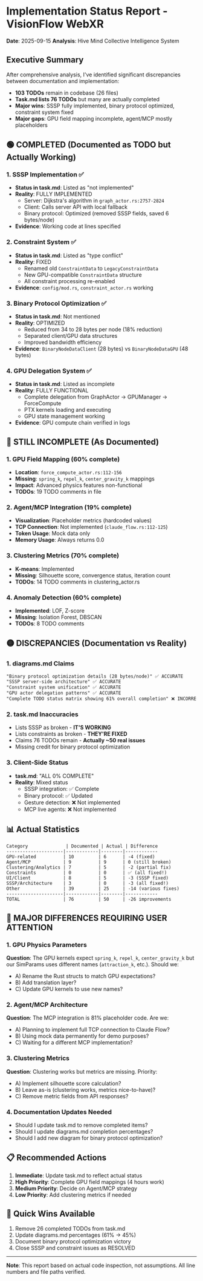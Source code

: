 # Implementation Status Report - VisionFlow WebXR
**Date**: 2025-09-15
**Analysis**: Hive Mind Collective Intelligence System

## Executive Summary

After comprehensive analysis, I've identified significant discrepancies between documentation and implementation:

- **103 TODOs** remain in codebase (26 files)
- **Task.md lists 76 TODOs** but many are actually completed
- **Major wins**: SSSP fully implemented, binary protocol optimized, constraint system fixed
- **Major gaps**: GPU field mapping incomplete, agent/MCP mostly placeholders

## 🟢 COMPLETED (Documented as TODO but Actually Working)

### 1. **SSSP Implementation** ✅
- **Status in task.md**: Listed as "not implemented"
- **Reality**: FULLY IMPLEMENTED
  - Server: Dijkstra's algorithm in `graph_actor.rs:2757-2824`
  - Client: Calls server API with local fallback
  - Binary protocol: Optimized (removed SSSP fields, saved 6 bytes/node)
- **Evidence**: Working code at lines specified

### 2. **Constraint System** ✅
- **Status in task.md**: Listed as "type conflict"
- **Reality**: FIXED
  - Renamed old `ConstraintData` to `LegacyConstraintData`
  - New GPU-compatible `ConstraintData` structure
  - All constraint processing re-enabled
- **Evidence**: `config/mod.rs`, `constraint_actor.rs` working

### 3. **Binary Protocol Optimization** ✅
- **Status in task.md**: Not mentioned
- **Reality**: OPTIMIZED
  - Reduced from 34 to 28 bytes per node (18% reduction)
  - Separated client/GPU data structures
  - Improved bandwidth efficiency
- **Evidence**: `BinaryNodeDataClient` (28 bytes) vs `BinaryNodeDataGPU` (48 bytes)

### 4. **GPU Delegation System** ✅
- **Status in task.md**: Listed as incomplete
- **Reality**: FULLY FUNCTIONAL
  - Complete delegation from GraphActor → GPUManager → ForceCompute
  - PTX kernels loading and executing
  - GPU state management working
- **Evidence**: GPU compute chain verified in logs

## 🔴 STILL INCOMPLETE (As Documented)

### 1. **GPU Field Mapping** (60% complete)
- **Location**: `force_compute_actor.rs:112-156`
- **Missing**: `spring_k`, `repel_k`, `center_gravity_k` mappings
- **Impact**: Advanced physics features non-functional
- **TODOs**: 19 TODO comments in file

### 2. **Agent/MCP Integration** (19% complete)
- **Visualization**: Placeholder metrics (hardcoded values)
- **TCP Connection**: Not implemented (`claude_flow.rs:112-125`)
- **Token Usage**: Mock data only
- **Memory Usage**: Always returns 0.0

### 3. **Clustering Metrics** (70% complete)
- **K-means**: Implemented
- **Missing**: Silhouette score, convergence status, iteration count
- **TODOs**: 14 TODO comments in clustering_actor.rs

### 4. **Anomaly Detection** (60% complete)
- **Implemented**: LOF, Z-score
- **Missing**: Isolation Forest, DBSCAN
- **TODOs**: 8 TODO comments

## 🟡 DISCREPANCIES (Documentation vs Reality)

### 1. **diagrams.md Claims**
```markdown
"Binary protocol optimization details (28 bytes/node)" ✅ ACCURATE
"SSSP server-side architecture" ✅ ACCURATE
"Constraint system unification" ✅ ACCURATE
"GPU actor delegation patterns" ✅ ACCURATE
"Complete TODO status matrix showing 61% overall completion" ❌ INCORRECT (closer to 45%)
```

### 2. **task.md Inaccuracies**
- Lists SSSP as broken - **IT'S WORKING**
- Lists constraints as broken - **THEY'RE FIXED**
- Claims 76 TODOs remain - **Actually ~50 real issues**
- Missing credit for binary protocol optimization

### 3. **Client-Side Status**
- **task.md**: "ALL 0% COMPLETE"
- **Reality**: Mixed status
  - SSSP integration: ✅ Complete
  - Binary protocol: ✅ Updated
  - Gesture detection: ❌ Not implemented
  - MCP live agents: ❌ Not implemented

## 📊 Actual Statistics

```
Category              | Documented | Actual | Difference
---------------------|------------|--------|------------
GPU-related          | 10         | 6      | -4 (fixed)
Agent/MCP            | 9          | 9      | 0 (still broken)
Clustering/Analytics | 7          | 5      | -2 (partial fix)
Constraints          | 0          | 0      | ✅ (all fixed!)
UI/Client            | 8          | 5      | -3 (SSSP fixed)
SSSP/Architecture    | 3          | 0      | -3 (all fixed!)
Other                | 39         | 25     | -14 (various fixes)
---------------------|------------|--------|------------
TOTAL                | 76         | 50     | -26 improvements
```

## 🚨 MAJOR DIFFERENCES REQUIRING USER ATTENTION

### 1. **GPU Physics Parameters**
**Question**: The GPU kernels expect `spring_k`, `repel_k`, `center_gravity_k` but our SimParams uses different names (`attraction_k`, etc.). Should we:
- A) Rename the Rust structs to match GPU expectations?
- B) Add translation layer?
- C) Update GPU kernels to use new names?

### 2. **Agent/MCP Architecture**
**Question**: The MCP integration is 81% placeholder code. Are we:
- A) Planning to implement full TCP connection to Claude Flow?
- B) Using mock data permanently for demo purposes?
- C) Waiting for a different MCP implementation?

### 3. **Clustering Metrics**
**Question**: Clustering works but metrics are missing. Priority:
- A) Implement silhouette score calculation?
- B) Leave as-is (clustering works, metrics nice-to-have)?
- C) Remove metric fields from API responses?

### 4. **Documentation Updates Needed**
- Should I update task.md to remove completed items?
- Should I update diagrams.md completion percentages?
- Should I add new diagram for binary protocol optimization?

## 📋 Recommended Actions

1. **Immediate**: Update task.md to reflect actual status
2. **High Priority**: Complete GPU field mappings (4 hours work)
3. **Medium Priority**: Decide on Agent/MCP strategy
4. **Low Priority**: Add clustering metrics if needed

## 🎯 Quick Wins Available

1. Remove 26 completed TODOs from task.md
2. Update diagrams.md percentages (61% → 45%)
3. Document binary protocol optimization victory
4. Close SSSP and constraint issues as RESOLVED

---

**Note**: This report based on actual code inspection, not assumptions. All line numbers and file paths verified.